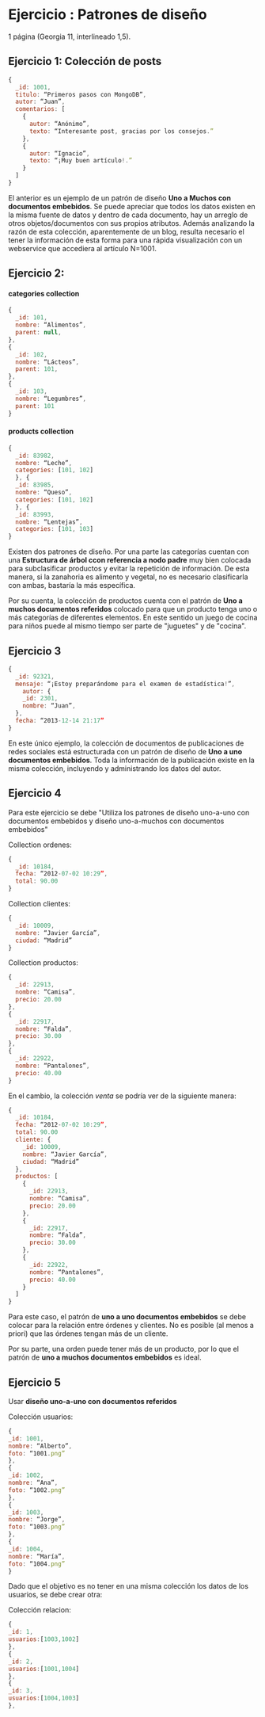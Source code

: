# Ejercicio : Patrones de diseño
1 página (Georgia 11, interlineado 1,5).

## Ejercicio 1: Colección de posts

```javascript
{
  _id: 1001,
  titulo: “Primeros pasos con MongoDB”,
  autor: “Juan”,
  comentarios: [
    {
      autor: “Anónimo”,
      texto: “Interesante post, gracias por los consejos.”
    },
    {
      autor: “Ignacio”,
      texto: “¡Muy buen artículo!.”
    }
  ]
}
```
El anterior es un ejemplo de un patrón de diseño **Uno a Muchos con documentos embebidos**.
Se puede apreciar que todos los datos existen en la misma fuente de datos y dentro de cada documento, hay un arreglo de otros objetos/documentos con sus propios atributos. Además analizando la razón de esta colección, aparentemente de un blog, resulta necesario el tener la información de esta forma para una rápida visualización con un webservice que accediera al artículo N=1001.

## Ejercicio 2:

#### categories collection
```javascript
{
  _id: 101,
  nombre: “Alimentos”,
  parent: null,
},
{
  _id: 102,
  nombre: “Lácteos”,
  parent: 101,
},
{
  _id: 103,
  nombre: “Legumbres”,
  parent: 101
}
```
#### products collection

```javascript
{
  _id: 83982,
  nombre: “Leche”,
  categories: [101, 102]
  }, {
  _id: 83985,
  nombre: “Queso”,
  categories: [101, 102]
  }, {
  _id: 83993,
  nombre: “Lentejas”,
  categories: [101, 103]
}
```
Existen dos patrones de diseño. Por una parte las categorías cuentan con una **Estructura de árbol ccon referencia a nodo padre** muy bien colocada para subclasificar productos y evitar la repetición de información. De esta manera, si la zanahoria es alimento y vegetal, no es necesario clasificarla con ambas, bastaría la más específica.

Por su cuenta, la colección de productos cuenta con el patrón de **Uno a muchos documentos referidos** colocado para que un producto tenga uno o más categorías de diferentes elementos. En este sentido un juego de cocina para niños puede al mismo tiempo ser parte de "juguetes" y de "cocina".

## Ejercicio 3

```javascript
{
  _id: 92321,
  mensaje: “¡Estoy preparándome para el examen de estadística!”,
    autor: {
    _id: 2301,
    nombre: “Juan”,
  },
  fecha: “2013-12-14 21:17”
}
```

En este único ejemplo, la colección de documentos de publicaciones de redes sociales está estructurada con un patrón de diseño de **Uno a uno documentos embebidos**. Toda la información de la publicación existe en la misma colección, incluyendo y administrando los datos del autor.

## Ejercicio 4


Para este ejercicio se debe "Utiliza los patrones de diseño uno-a-uno con documentos embebidos y diseño uno-a-muchos con documentos embebidos"

Collection ordenes:
```javascript
{
  _id: 10184,
  fecha: “2012-07-02 10:29”,
  total: 90.00
}
```

Collection clientes:
```javascript
{
  _id: 10009,
  nombre: “Javier García”,
  ciudad: “Madrid”
}
```

Collection productos:
```javascript
{
  _id: 22913,
  nombre: “Camisa”,
  precio: 20.00
},
{
  _id: 22917,
  nombre: “Falda”,
  precio: 30.00
},
{
  _id: 22922,
  nombre: “Pantalones”,
  precio: 40.00
}
```

En el cambio, la colección *venta* se podría ver de la siguiente manera:

```javascript
{
  _id: 10184,
  fecha: “2012-07-02 10:29”,
  total: 90.00
  cliente: {
    _id: 10009,
    nombre: “Javier García”,
    ciudad: “Madrid”
  },
  productos: [
    {
      _id: 22913,
      nombre: “Camisa”,
      precio: 20.00
    },
    {
      _id: 22917,
      nombre: “Falda”,
      precio: 30.00
    },
    {
      _id: 22922,
      nombre: “Pantalones”,
      precio: 40.00
    }    
  ]
}
```

Para este caso, el patrón de **uno a uno documentos embebidos** se debe colocar para la relación entre órdenes y clientes. No es posible (al menos a priori) que las órdenes tengan más de un cliente.

Por su parte, una orden puede tener más de un producto, por lo que el patrón de **uno a muchos documentos embebidos** es ideal.

## Ejercicio 5

Usar **diseño uno-a-uno con documentos referidos**

Colección usuarios:
```javascript
{
_id: 1001,
nombre: “Alberto”,
foto: “1001.png”
},
{
_id: 1002,
nombre: “Ana”,
foto: “1002.png”
},
{
_id: 1003,
nombre: “Jorge”,
foto: “1003.png”
},
{
_id: 1004,
nombre: “María”,
foto: “1004.png”
}
```
Dado que el objetivo es no tener en una misma colección los datos de los usuarios, se debe crear otra:

Colección relacion:

```javascript
{
_id: 1,
usuarios:[1003,1002]
},
{
_id: 2,
usuarios:[1001,1004]
},
{
_id: 3,
usuarios:[1004,1003]
},
```
